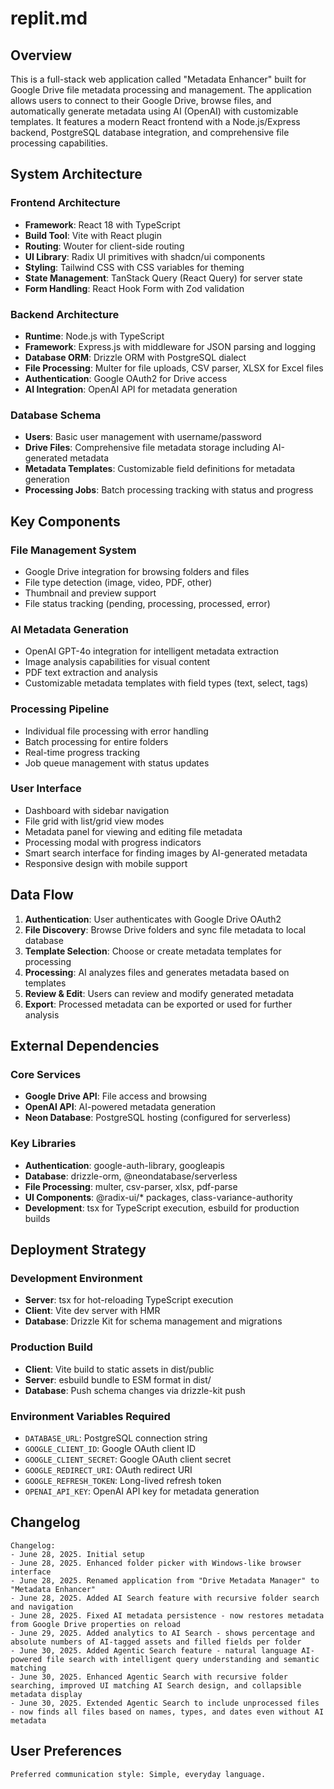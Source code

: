 # replit.md

## Overview

This is a full-stack web application called "Metadata Enhancer" built for Google Drive file metadata processing and management. The application allows users to connect to their Google Drive, browse files, and automatically generate metadata using AI (OpenAI) with customizable templates. It features a modern React frontend with a Node.js/Express backend, PostgreSQL database integration, and comprehensive file processing capabilities.

## System Architecture

### Frontend Architecture
- **Framework**: React 18 with TypeScript
- **Build Tool**: Vite with React plugin
- **Routing**: Wouter for client-side routing
- **UI Library**: Radix UI primitives with shadcn/ui components
- **Styling**: Tailwind CSS with CSS variables for theming
- **State Management**: TanStack Query (React Query) for server state
- **Form Handling**: React Hook Form with Zod validation

### Backend Architecture
- **Runtime**: Node.js with TypeScript
- **Framework**: Express.js with middleware for JSON parsing and logging
- **Database ORM**: Drizzle ORM with PostgreSQL dialect
- **File Processing**: Multer for file uploads, CSV parser, XLSX for Excel files
- **Authentication**: Google OAuth2 for Drive access
- **AI Integration**: OpenAI API for metadata generation

### Database Schema
- **Users**: Basic user management with username/password
- **Drive Files**: Comprehensive file metadata storage including AI-generated metadata
- **Metadata Templates**: Customizable field definitions for metadata generation
- **Processing Jobs**: Batch processing tracking with status and progress

## Key Components

### File Management System
- Google Drive integration for browsing folders and files
- File type detection (image, video, PDF, other)
- Thumbnail and preview support
- File status tracking (pending, processing, processed, error)

### AI Metadata Generation
- OpenAI GPT-4o integration for intelligent metadata extraction
- Image analysis capabilities for visual content
- PDF text extraction and analysis
- Customizable metadata templates with field types (text, select, tags)

### Processing Pipeline
- Individual file processing with error handling
- Batch processing for entire folders
- Real-time progress tracking
- Job queue management with status updates

### User Interface
- Dashboard with sidebar navigation
- File grid with list/grid view modes
- Metadata panel for viewing and editing file metadata
- Processing modal with progress indicators
- Smart search interface for finding images by AI-generated metadata
- Responsive design with mobile support

## Data Flow

1. **Authentication**: User authenticates with Google Drive OAuth2
2. **File Discovery**: Browse Drive folders and sync file metadata to local database
3. **Template Selection**: Choose or create metadata templates for processing
4. **Processing**: AI analyzes files and generates metadata based on templates
5. **Review & Edit**: Users can review and modify generated metadata
6. **Export**: Processed metadata can be exported or used for further analysis

## External Dependencies

### Core Services
- **Google Drive API**: File access and browsing
- **OpenAI API**: AI-powered metadata generation
- **Neon Database**: PostgreSQL hosting (configured for serverless)

### Key Libraries
- **Authentication**: google-auth-library, googleapis
- **Database**: drizzle-orm, @neondatabase/serverless
- **File Processing**: multer, csv-parser, xlsx, pdf-parse
- **UI Components**: @radix-ui/* packages, class-variance-authority
- **Development**: tsx for TypeScript execution, esbuild for production builds

## Deployment Strategy

### Development Environment
- **Server**: tsx for hot-reloading TypeScript execution
- **Client**: Vite dev server with HMR
- **Database**: Drizzle Kit for schema management and migrations

### Production Build
- **Client**: Vite build to static assets in dist/public
- **Server**: esbuild bundle to ESM format in dist/
- **Database**: Push schema changes via drizzle-kit push

### Environment Variables Required
- `DATABASE_URL`: PostgreSQL connection string
- `GOOGLE_CLIENT_ID`: Google OAuth client ID
- `GOOGLE_CLIENT_SECRET`: Google OAuth client secret
- `GOOGLE_REDIRECT_URI`: OAuth redirect URI
- `GOOGLE_REFRESH_TOKEN`: Long-lived refresh token
- `OPENAI_API_KEY`: OpenAI API key for metadata generation

## Changelog

```
Changelog:
- June 28, 2025. Initial setup
- June 28, 2025. Enhanced folder picker with Windows-like browser interface
- June 28, 2025. Renamed application from "Drive Metadata Manager" to "Metadata Enhancer"
- June 28, 2025. Added AI Search feature with recursive folder search and navigation
- June 28, 2025. Fixed AI metadata persistence - now restores metadata from Google Drive properties on reload
- June 29, 2025. Added analytics to AI Search - shows percentage and absolute numbers of AI-tagged assets and filled fields per folder
- June 30, 2025. Added Agentic Search feature - natural language AI-powered file search with intelligent query understanding and semantic matching
- June 30, 2025. Enhanced Agentic Search with recursive folder searching, improved UI matching AI Search design, and collapsible metadata display
- June 30, 2025. Extended Agentic Search to include unprocessed files - now finds all files based on names, types, and dates even without AI metadata
```

## User Preferences

```
Preferred communication style: Simple, everyday language.
```